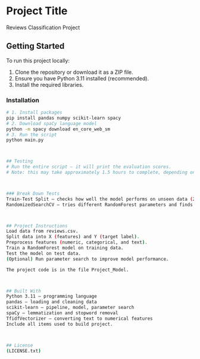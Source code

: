 # Project Title
Reviews Classification Project



## Getting Started
To run this project locally:

1. Clone the repository or download it as a ZIP file.
2. Ensure you have Python 3.11 installed (recommended).
3. Install the required libraries.



### Installation

```bash
# 1. Install packages
pip install pandas numpy scikit-learn spacy
# 2. Download spaCy language model
python -m spacy download en_core_web_sm
# 3. Run the script
python main.py



## Testing
# Run the entire script – it will print the evaluation scores.
# Note: this may take approximately 1.5 hours to complete, depending on the dataset size and your machine.



### Break Down Tests
Train-Test Split – checks how well the model performs on unseen data (20% of dataset).
RandomizedSearchCV – tries different RandomForest parameters and finds the best combination.



## Project Instructions
Load data from reviews.csv.
Split data into X (features) and Y (target label).
Preprocess features (numeric, categorical, and text).
Train a RandomForest model on training data.
Test the model on test data.
(Optional) Run parameter search to improve model performance.

The project code is in the file Project_Model.



## Built With
Python 3.11 – programming language
pandas – loading and cleaning data
scikit-learn – pipeline, model, parameter search
spaCy – lemmatization and stopword removal
TfidfVectorizer – converting text to numerical features
Include all items used to build project.



## License
(LICENSE.txt)
